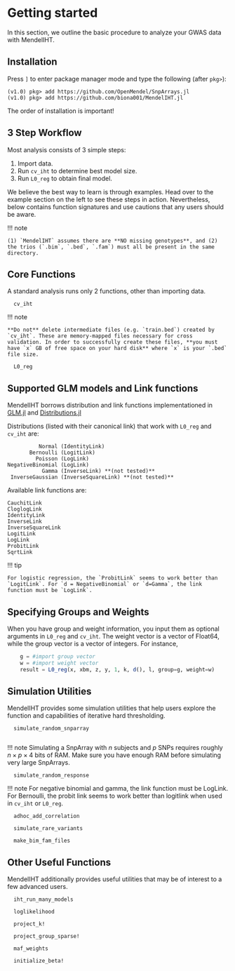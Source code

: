 
# Getting started

In this section, we outline the basic procedure to analyze your GWAS data with MendelIHT. 

## Installation

Press `]` to enter package manager mode and type the following (after `pkg>`):
```
(v1.0) pkg> add https://github.com/OpenMendel/SnpArrays.jl
(v1.0) pkg> add https://github.com/biona001/MendelIHT.jl
```
The order of installation is important!

## 3 Step Workflow

Most analysis consists of 3 simple steps:

1. Import data.
2. Run `cv_iht` to determine best model size.
3. Run `L0_reg` to obtain final model.

We believe the best way to learn is through examples. Head over to the example section on the left to see these steps in action. Nevertheless, below contains function signatures and use cautions that any users should be aware. 

!!! note

    (1) `MendelIHT` assumes there are **NO missing genotypes**, and (2) the trios (`.bim`, `.bed`, `.fam`) must all be present in the same directory. 

## Core Functions

A standard analysis runs only 2 functions, other than importing data.

```@docs
  cv_iht
```   

!!! note 

    **Do not** delete intermediate files (e.g. `train.bed`) created by `cv_iht`. These are memory-mapped files necessary for cross validation. In order to successfully create these files, **you must have `x` GB of free space on your hard disk** where `x` is your `.bed` file size.


```@docs
  L0_reg
```

## Supported GLM models and Link functions

MendelIHT borrows distribution and link functions implementationed in [GLM.jl](http://juliastats.github.io/GLM.jl/stable/) and [Distributions.jl](https://juliastats.github.io/Distributions.jl/stable/)

Distributions (listed with their canonical link) that work with `L0_reg` and `cv_iht` are:

              Normal (IdentityLink)
           Bernoulli (LogitLink)
             Poisson (LogLink)
    NegativeBinomial (LogLink)
               Gamma (InverseLink) **(not tested)**
     InverseGaussian (InverseSquareLink) **(not tested)**

Available link functions are:

    CauchitLink
    CloglogLink
    IdentityLink
    InverseLink
    InverseSquareLink
    LogitLink
    LogLink
    ProbitLink
    SqrtLink
    
!!! tip
    
    For logistic regression, the `ProbitLink` seems to work better than `LogitLink`. For `d = NegativeBinomial` or `d=Gamma`, the link function must be `LogLink`. 

## Specifying Groups and Weights

When you have group and weight information, you input them as optional arguments in `L0_reg` and `cv_iht`. The weight vector is a vector of Float64, while the group vector is a vector of integers. For instance,

```Julia
    g = #import group vector
    w = #import weight vector
    result = L0_reg(x, xbm, z, y, 1, k, d(), l, group=g, weight=w)
```

## Simulation Utilities

MendelIHT provides some simulation utilities that help users explore the function and capabilities of iterative hard thresholding. 

```@docs
  simulate_random_snparray
  
```

!!! note
    Simulating a SnpArray with $n$ subjects and $p$ SNPs requires roughly $n \times p \times 4$ bits of RAM. Make sure you have enough RAM before simulating very large SnpArrays.

```@docs
  simulate_random_response
```

!!! note
    For negative binomial and gamma, the link function must be LogLink. For Bernoulli, the probit link seems to work better than logitlink when used in `cv_iht` or `L0_reg`. 

```@docs
  adhoc_add_correlation
```

```@docs
  simulate_rare_variants
```

```@docs
  make_bim_fam_files
```

## Other Useful Functions

MendelIHT additionally provides useful utilities that may be of interest to a few advanced users. 

```@docs
  iht_run_many_models
```

```@docs
  loglikelihood
```

```@docs
  project_k!
```

```@docs
  project_group_sparse!
```

```@docs
  maf_weights
```

```@docs
  initialize_beta!
```
